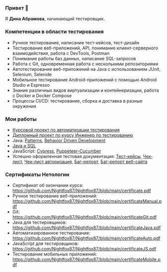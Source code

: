 ### Привет 👋
Я **Дина Абрамова**, начинающий тестировщик.

### Компетенции в области тестирования
- Ручное тестирование, написание тест-кейсов, тест-дизайн
- Тестирование веб-приложений, API, понимание клиент-серверного взаимодействия, работа с DevTools, Postman
- Понимание работы баз данных, написание SQL-запросов
- Работа с Git, одновременная работа с несколькими репозиториями
- Автотестирование веб-приложений на Java с использованием JUnit, Selenium, Selenide
- Мобильное тестирование Android-приложений с помощью Android Studio и Espresso
- Знание различных видов виртуализации и контейнеризации, работа с Docker и Docker Compose
- Процессы CI/CD: тестирование, сборка и доставка в разные окружения

### Мои работы
- [Курсовой проект по автоматизации тестирования](https://github.com/Nightfox87/QAProject)
- [Дипломный проект по курсу Инженер по тестированию](https://github.com/Nightfox87/Diploma)
- Java:  [Patterns](https://github.com/Nightfox87/Patterns), [Behavior Driven Development](https://github.com/Nightfox87/BDD)
- [Java и SQL](https://github.com/Nightfox87/SQL)
- JavaScript: [Cypress](https://github.com/Nightfox87/Cypress), [Puppeteer-Cucumber](https://github.com/Nightfox87/Puppeteer-Cucumber)
- Успешно оформленная тестовая документация: [Тест-кейсы](https://docs.google.com/spreadsheets/d/1X0BGwt5WFOSWS676oSe6u5A2eO_M8zj8VKwZIc8Ux9A/edit?usp=sharing), [Чек-лист](https://docs.google.com/spreadsheets/d/1ttoGai6MpOXgFx82DTKlqW1R9VelxrAtPVO-sLbLcMM/edit?usp=sharing), [Чек-лист авторизация](https://docs.google.com/spreadsheets/d/1fAGqk5Cuj8iC1g1Wy0JMEr6rbhHbD9Jurz9aiIwb4Pg/edit?usp=sharing), [Баг-репорт](https://docs.google.com/spreadsheets/d/1dEDdEn8Q82CUTFNgNsM6Za7-o6Jc3NEcgkuoWXUG1tU/edit?usp=sharing), [Баг-репорт веб-сайта](https://docs.google.com/spreadsheets/d/10RF-UtCfPac0lFTIGGkVLdzRRUrbgOLVmEJb5dadLDM/edit?usp=sharing)

### Сертификаты Нетологии
- Сертификат об окончании курса: https://github.com/Nightfox87/Nightfox87/blob/main/certificate.pdf
- Ручное тестирование веб-приложений: https://github.com/Nightfox87/Nightfox87/blob/main/certificateManual.pdf
- Git: https://github.com/Nightfox87/Nightfox87/blob/main/certificateGit.pdf
- Java для тестировщиков: https://github.com/Nightfox87/Nightfox87/blob/main/certificateJava.pdf
- Автоматизированное тестирование: https://github.com/Nightfox87/Nightfox87/blob/main/certificateAuto.pdf
- JavaScript для тестировщиков: https://github.com/Nightfox87/Nightfox87/blob/main/certificateJS.pdf
- Тестирование мобильных приложений: https://github.com/Nightfox87/Nightfox87/blob/main/certificateMobile.pdf
